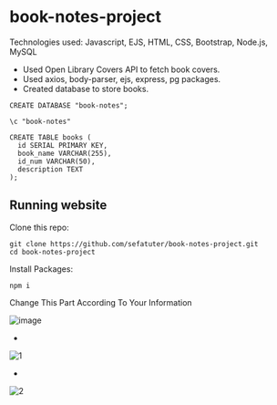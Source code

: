 # book-notes-project

Technologies used: Javascript, EJS, HTML, CSS, Bootstrap, Node.js, MySQL

- Used Open Library Covers API to fetch book covers.
- Used axios, body-parser, ejs, express, pg packages.
- Created database to store books.
  
```
CREATE DATABASE "book-notes"; 
```
  
```
\c "book-notes"
```
  
```
CREATE TABLE books (
  id SERIAL PRIMARY KEY,
  book_name VARCHAR(255),
  id_num VARCHAR(50),
  description TEXT
);
```

  
## Running website

Clone this repo:

```
git clone https://github.com/sefatuter/book-notes-project.git
cd book-notes-project
```

Install Packages:

```
npm i
```

Change This Part According To Your Information

![image](https://github.com/sefatuter/book-notes-project/assets/95074982/22ce7082-a611-4ff8-b34b-0d2bcb95f72f)


*
 ![1](https://github.com/sefatuter/book-notes-project/assets/95074982/d808e080-27dc-41e1-86a4-18abdf7212af)

*
 ![2](https://github.com/sefatuter/book-notes-project/assets/95074982/3e67b3e5-f1d2-44ca-84ab-125c76b18dba)
